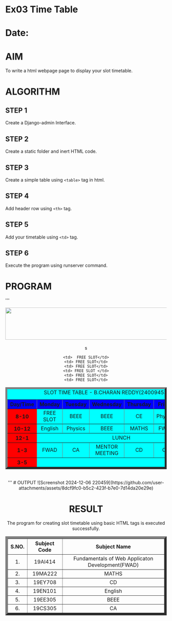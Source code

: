 # Ex03 Time Table
# Date:
# AIM
To write a html webpage page to display your slot timetable.

# ALGORITHM
## STEP 1
Create a Django-admin Interface.

## STEP 2
Create a static folder and inert HTML code.

## STEP 3
Create a simple table using `<table>` tag in html.

## STEP 4
Add header row using `<th>` tag.

## STEP 5
Add your timetable using `<td>` tag.

## STEP 6
Execute the program using runserver command.

# PROGRAM
'''
<html>
   <title> TIME TABLE </title>
   <body>
   <center>
   <img src="https://encrypted-tbn0.gstatic.com/images?q=tbn:ANd9GcTfVHM7lQHBY3fMmzXE1m0bYnMg3dsccFDu2g&s"height="100"width="600">

<br>
<table border="6" bgcolor="cyan" cellspacing="10" cellpadding="10">
<caption> SLOT TIME TABLE - B.CHARAN REDDY(24009453)</caption>
<br>

<tr bgcolor="blue">
     <th> Day/Time </th>
     <th> Monday </th>
     <th> Tuesday </th>
     <th> Wednesday </th>
     <th> Thursday </th>
     <th> Friday </th> 
     <th> Saturday</th>
</tr>

<tr align="center">
   <th bgcolor="red"> 8-10 </th>s
   <td> FREE SLOT</td>
   <td>BEEE</td>
   <td>BEEE</td>
   <td>CE</td>
   <td>Physics</td>
   <td>FREE SLOT</td>
</tr>

<tr align="center">
    <th bgcolor="red"> 10-12 </th>
    <td> English</td>
    <td> Physics</td>
    <td> BEEE</td>
    <td> MATHS</td>
    <td> FWAB</td>
    <td> FWAB</td>
</tr>

<tr align ="center">
    <th bgcolor="red"> 12-1 </th>
    <td colspan="6" align="center"> LUNCH </td>
</tr>

<tr align ="center">
    <th bgcolor="red"> 1-3 </th>
    <td>  FWAD </td>
    <td> CA</td>
    <td>  MENTOR MEETING</td>
    <td> CD</td>
    <td>  CA</td>
    <td> MATHS</td>
</tr>

<tr align ="center">
    <th bgcolor="red"> 3-5 </th>
    
    <td>  FREE SLOT</td>
    <td> FREE SLOT</td>
    <td> FREE SLOT</td>
    <td> FREE SLOT </td>
    <td> FREE SLOT</td>
    <td> FREE SLOT</td>
</tr>

</tr>

</table>
<br>
<table border="7" cellspacing="10" cellpadding="10">
<tr align="center">
<th> S.NO. </th>
<th> Subject Code</th>
<th> Subject Name </th>
</tr>

<tr align="center">
<td> 1. </td>
<td> 19AI414 </td>
<td> Fundamentals of Web Applicaton Development(FWAD) </td>
</tr>

<tr align="center">
<td> 2. </td>
<td> 19MA222</td>
<td> MATHS </td>
</tr>

<tr align="center">
<td> 3. </td>
<td> 19EY708</td>
<td> CD</td>
</tr>

<tr align="center">
<td> 4. </td>
<td> 19EN101</td>
<td> English </td>
</tr>

<tr align="center">
<td> 5. </td>
<td> 19EE305</td>
<td> BEEE</td>
</tr>

<tr align="center">
<td> 6. </td>
<td> 19CS305</td>
<td>CA</td>
</tr>
'''
# OUTPUT
![Screenshot 2024-12-06 220459](https://github.com/user-attachments/assets/8dcf9fc0-b5c2-423f-b7e0-7d14da20e29e)

# RESULT
The program for creating slot timetable using basic HTML tags is executed successfully.
